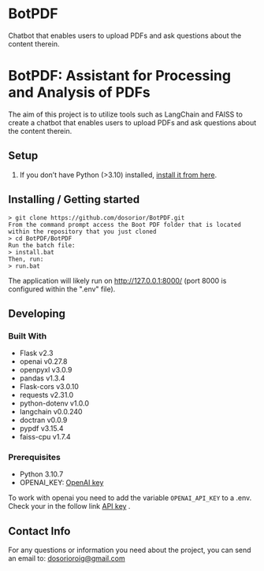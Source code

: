 # BotPDF
Chatbot that enables users to upload PDFs and ask questions about the content therein.

# BotPDF: Assistant for Processing and Analysis of PDFs

The aim of this project is to utilize tools such as LangChain and FAISS to create a chatbot that enables users to upload PDFs and ask questions about the content therein.

## Setup

1. If you don’t have Python (>3.10) installed, [install it from here](https://www.python.org/downloads/).

## Installing / Getting started
    > git clone https://github.com/dosorior/BotPDF.git
	From the command prompt access the Boot PDF folder that is located within the repository that you just cloned
    > cd BotPDF/BotPDF
    Run the batch file:
    > install.bat
    Then, run:
    > run.bat
   The application will likely run on http://127.0.0.1:8000/ (port 8000 is configured within the ".env" file).
   
   
## Developing

### Built With
- Flask v2.3
- openai v0.27.8
- openpyxl v3.0.9
- pandas v1.3.4
- Flask-cors v3.0.10
- requests v2.31.0
- python-dotenv v1.0.0
- langchain v0.0.240
- doctran v0.0.9
- pypdf v3.15.4
- faiss-cpu v1.7.4
  
### Prerequisites
- Python 3.10.7
- OPENAI_KEY: [OpenAI key](https://help.openai.com/en/articles/4936850-where-do-i-find-my-secret-api-key)


To work with openai you need to add the variable `OPENAI_API_KEY` to a .env. Check your in the follow link [API key](https://beta.openai.com/account/api-keys) .

## Contact Info

For any questions or information you need about the project, you can send an email to: dosorioroig@gmail.com
